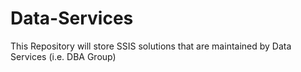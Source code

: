 # Data-Services
This Repository will store SSIS solutions that are maintained by Data Services (i.e. DBA Group)
